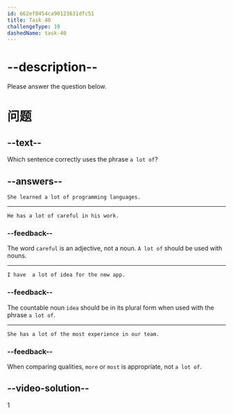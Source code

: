 ```yaml
---
id: 662ef8454ca90123631dfc51
title: Task 40
challengeType: 19
dashedName: task-40
---
```


# --description--

Please answer the question below.

# 问题

## --text--

Which sentence correctly uses the phrase `a lot of`?

## --answers--

`She learned a lot of programming languages.`

---

`He has a lot of careful in his work.`

### --feedback--

The word `careful` is an adjective, not a noun. `A lot of` should be used with nouns.

---

`I have  a lot of idea for the new app.`

### --feedback--

The countable noun `idea` should be in its plural form when used with the phrase `a lot of`.

---

`She has a lot of the most experience in our team.`

### --feedback--

When comparing qualities, `more` or `most` is appropriate, not `a lot of`.

## --video-solution--

1

